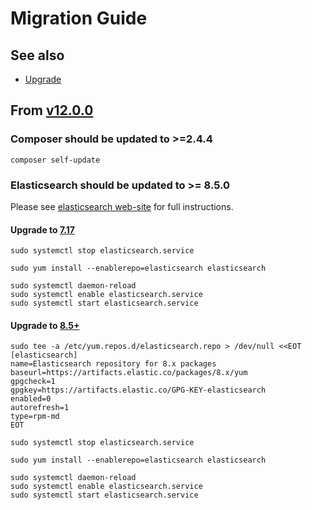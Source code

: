 # Migration Guide

## See also

* [Upgrade](./Upgrade.md)

## From [v12.0.0](https://github.com/fakharanwar/easyPortal-API/releases/tag/v12.0.0)

### Composer should be updated to >=2.4.4

```shell
composer self-update
```

### Elasticsearch should be updated to >= 8.5.0

Please see [elasticsearch web-site](https://www.elastic.co/guide/en/elasticsearch/reference/current/setup-upgrade.html) for full instructions.

#### Upgrade to [7.17](https://www.elastic.co/guide/en/elasticsearch/reference/7.17/rpm.html)

```shell
sudo systemctl stop elasticsearch.service

sudo yum install --enablerepo=elasticsearch elasticsearch

sudo systemctl daemon-reload
sudo systemctl enable elasticsearch.service
sudo systemctl start elasticsearch.service
```

#### Upgrade to [8.5+](https://www.elastic.co/guide/en/elastic-stack/8.5/upgrading-elasticsearch.html)

```shell
sudo tee -a /etc/yum.repos.d/elasticsearch.repo > /dev/null <<EOT
[elasticsearch]
name=Elasticsearch repository for 8.x packages
baseurl=https://artifacts.elastic.co/packages/8.x/yum
gpgcheck=1
gpgkey=https://artifacts.elastic.co/GPG-KEY-elasticsearch
enabled=0
autorefresh=1
type=rpm-md
EOT

sudo systemctl stop elasticsearch.service

sudo yum install --enablerepo=elasticsearch elasticsearch

sudo systemctl daemon-reload
sudo systemctl enable elasticsearch.service
sudo systemctl start elasticsearch.service
```
